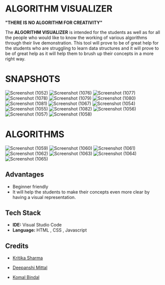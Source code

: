# ALGORITHM VISUALIZER
**"THERE IS NO ALGORITHM FOR CREATIVITY"**


The **ALGORITHM VISUALIZER** is intended for the students as well as for all the people who would like to know the working of various algorithms through their live demonstration.
This tool will prove to be of great help for the students who are struggling to learn data structures and it will prove to be of great help as it will help them to brush up their concepts in a more right way.

# SNAPSHOTS
 
![Screenshot (1052)](https://user-images.githubusercontent.com/67831569/143503915-e0508962-f76c-4eed-96fb-1f04e797e91d.png)
![Screenshot (1076)](https://user-images.githubusercontent.com/67831569/143746595-402575e9-a77b-40b5-a5d0-18ba90548b38.png)
![Screenshot (1077)](https://user-images.githubusercontent.com/67831569/143746721-43e1de7c-66e6-46ca-a58b-7660802a4b23.png)
![Screenshot (1078)](https://user-images.githubusercontent.com/67831569/143746845-701003a0-75f5-458b-820d-f43b6007c22e.png)
![Screenshot (1079)](https://user-images.githubusercontent.com/67831569/143746933-d5b02d6d-7726-4a2b-b651-a2c113393e77.png)
![Screenshot (1080)](https://user-images.githubusercontent.com/67831569/143747030-6493a8ac-de91-4919-9ecc-ede838274088.png)
![Screenshot (1081)](https://user-images.githubusercontent.com/67831569/143747122-858a622f-649a-4dc1-98aa-a749006366c2.png)
![Screenshot (1067)](https://user-images.githubusercontent.com/67831569/143503837-f72a2799-dd3e-4a0b-9a17-e9ee049f2955.png)
![Screenshot (1054)](https://user-images.githubusercontent.com/67831569/143503951-5b43abb7-6634-4068-8c3f-655e4cb61208.png)
![Screenshot (1055)](https://user-images.githubusercontent.com/67831569/143503968-4ef8403f-c274-43c2-82a4-825badd1de03.png)
![Screenshot (1082)](https://user-images.githubusercontent.com/67831569/143748312-a6b0e77e-f36c-4354-8b9f-770b7d48f014.png)
![Screenshot (1056)](https://user-images.githubusercontent.com/67831569/143503981-a032a21a-3b58-4338-893b-739e2f679bff.png)
![Screenshot (1057)](https://user-images.githubusercontent.com/67831569/143504106-c13ed95a-8906-4bdf-9454-da6aa3a614e4.png)
![Screenshot (1058)](https://user-images.githubusercontent.com/67831569/143504001-01fe254e-8f09-4074-866d-a60bb998f5fb.png)


# ALGORITHMS
![Screenshot (1059)](https://user-images.githubusercontent.com/67831569/143504351-76e8a5bf-b87a-4913-89c5-c4a651f2aa8f.png)
![Screenshot (1060)](https://user-images.githubusercontent.com/67831569/143504363-ae705f3f-61e8-4f1c-9ef0-85505df7822e.png)
![Screenshot (1061)](https://user-images.githubusercontent.com/67831569/143504366-3c1ae804-adbf-474e-b683-021b9486eaad.png)
![Screenshot (1062)](https://user-images.githubusercontent.com/67831569/143504378-f4599e09-37f3-4875-9e3f-fa98b215b85e.png)
![Screenshot (1063)](https://user-images.githubusercontent.com/67831569/143504385-af7b3e02-f58c-415e-8c64-2a70d894f6c9.png)
![Screenshot (1064)](https://user-images.githubusercontent.com/67831569/143504390-6d27f9af-6d66-43b0-ae58-28608805612c.png)
![Screenshot (1065)](https://user-images.githubusercontent.com/67831569/143504397-4d0c0ff4-a007-49d9-90b1-ddaf9d2166fd.png)





##  Advantages

- Beginner friendly
- It will help the students to make their concepts even more clear by having a visual representation.

## Tech Stack

- **IDE:** Visual Studio Code
- **Language:** HTML , CSS , Javascript






  
## Credits

-  [Kritika Sharma](https://github.com/kritika-sharma130)

-  [Deepanshi Mittal](https://github.com/deepanshi-mitta)

-  [Komal Bindal](https://github.com/komal-bindal)






